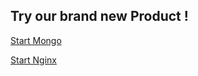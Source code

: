 ## Try our brand new Product !

[Start Mongo](https://open.docker.com/dashboard/extension-tab?extensionId=hackathon&image=mongo&volume_datadir_value=/Users/gtardif/tmp/mongo&volume_datadir_mapped=/data/db&env_user_name=MONGO_INITDB_ROOT_USERNAME&env_user_value=mongoadmin&env_password_name=MONGO_INITDB_ROOT_PASSWORD&env_password_value=secret)

[Start Nginx](https://open.docker.com/dashboard/extension-tab?extensionId=hackathon&image=nginx&port_main_value=8080&port_main_mapped=80)

